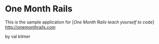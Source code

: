 # One Month Rails
This is the sample application for 
[*One Month Rails teach yourself to code*] http://onemonthrails.com

by val kilmer
